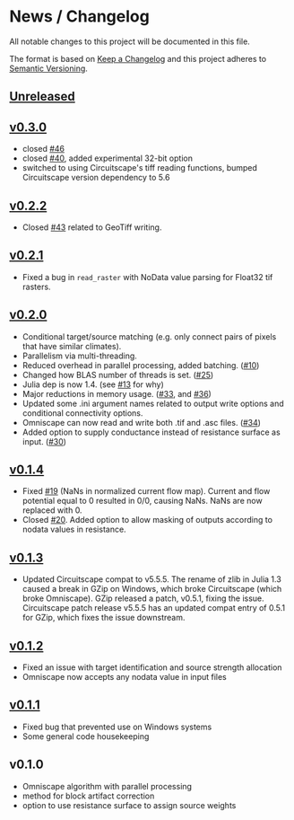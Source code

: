 # News / Changelog
All notable changes to this project will be documented in this file.

The format is based on [Keep a Changelog](http://keepachangelog.com/en/1.0.0/)
and this project adheres to [Semantic Versioning](http://semver.org/spec/v2.0.0.html).

## [Unreleased]


## [v0.3.0]
- closed [#46](https://github.com/Circuitscape/Omniscape.jl/issues/46)
- closed [#40](https://github.com/Circuitscape/Omniscape.jl/issues/40), added experimental 32-bit option
- switched to using Circuitscape's tiff reading functions, bumped Circuitscape version dependency to 5.6

## [v0.2.2]
- Closed [#43](https://github.com/Circuitscape/Omniscape.jl/issues/43) related to GeoTiff writing.

## [v0.2.1]
- Fixed a bug in `read_raster` with NoData value parsing for Float32 tif rasters.

## [v0.2.0]
- Conditional target/source matching (e.g. only connect pairs of pixels that have similar climates).
- Parallelism via multi-threading.
- Reduced overhead in parallel processing, added batching. ([#10](https://github.com/Circuitscape/Omniscape.jl/issues/10))
- Changed how BLAS number of threads is set. ([#25](https://github.com/Circuitscape/Omniscape.jl/pull/25))
- Julia dep is now 1.4. (see [#13](https://github.com/Circuitscape/Omniscape.jl/issues/13) for why)
- Major reductions in memory usage. ([#33](https://github.com/Circuitscape/Omniscape.jl/issues/33), and [#36](https://github.com/Circuitscape/Omniscape.jl/issues/36))
- Updated some .ini argument names related to output write options and conditional connectivity options.
- Omniscape can now read and write both .tif and .asc files. ([#34](https://github.com/Circuitscape/Omniscape.jl/pull/34))
- Added option to supply conductance instead of resistance surface as input. ([#30](https://github.com/Circuitscape/Omniscape.jl/pull/30))

## [v0.1.4]
- Fixed [#19](https://github.com/Circuitscape/Omniscape.jl/issues/19) (NaNs in normalized current flow map). Current and flow potential equal to 0 resulted in 0/0, causing NaNs. NaNs are now replaced with 0.
- Closed [#20](https://github.com/Circuitscape/Omniscape.jl/issues/20). Added option to allow masking of outputs according to nodata values in resistance.

## [v0.1.3]
- Updated Circuitscape compat to v5.5.5. The rename of zlib in Julia 1.3 caused a break in GZip on Windows, which broke Circuitscape (which broke Omniscape). GZip released a patch, v0.5.1, fixing the issue. Circuitscape patch release v5.5.5 has an updated compat entry of 0.5.1 for GZip, which fixes the issue downstream.

## [v0.1.2]
- Fixed an issue with target identification and source strength allocation
- Omniscape now accepts any nodata value in input files

## [v0.1.1]
- Fixed bug that prevented use on Windows systems
- Some general code housekeeping

## v0.1.0
- Omniscape algorithm with parallel processing
- method for block artifact correction
- option to use resistance surface to assign source weights

[Unreleased]: https://github.com/circuitscape/Omniscape.jl/compare/v0.3.0...master
[v0.3.0]: https://github.com/circuitscape/Omniscape.jl/compare/v0.2.2...v0.3.0
[v0.2.2]: https://github.com/circuitscape/Omniscape.jl/compare/v0.2.1...v0.2.2
[v0.2.1]: https://github.com/circuitscape/Omniscape.jl/compare/v0.2.0...v0.2.1
[v0.2.0]: https://github.com/circuitscape/Omniscape.jl/compare/v0.1.4...v0.2.0
[v0.1.4]: https://github.com/circuitscape/Omniscape.jl/compare/v0.1.3...v0.1.4
[v0.1.3]: https://github.com/circuitscape/Omniscape.jl/compare/v0.1.2...v0.1.3
[v0.1.2]: https://github.com/circuitscape/Omniscape.jl/compare/v0.1.0...v0.1.2
[v0.1.1]: https://github.com/circuitscape/Omniscape.jl/compare/v0.1.0...v0.1.1
